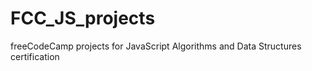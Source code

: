 # FCC_JS_projects

freeCodeCamp projects for JavaScript Algorithms and Data Structures certification
